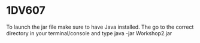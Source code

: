 # 1DV607
To launch the jar file make sure to have Java installed. The go to the correct directory in your terminal/console and type java -jar Workshop2.jar
